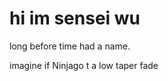 

<h1>hi im sensei wu</h1>

<p>long before time had a name.</p>
<p>imagine if Ninjago t a low taper fade</p>
<img src="https://encrypted-tbn0.gstatic.com/images?q=tbn:ANd9GcSDMtSdsR5o_vS9jBqOhmCtY_dvE4fJZ0eQYA&amp;s" class="sFlh5c FyHeAf" alt="Mecabricks.com | Ninja|Fortnite" jsname="JuXqh" style="max-width: 1440px; position: absolute; visibility: hidden;" data-ilt="1736855382070">

